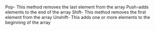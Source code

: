 
Pop- This method removes the last element from the array
Push-adds elements to the end of the array
Shift- This method removes the first element from the array
Unshift- This adds one or more elements to the beginning of the array
